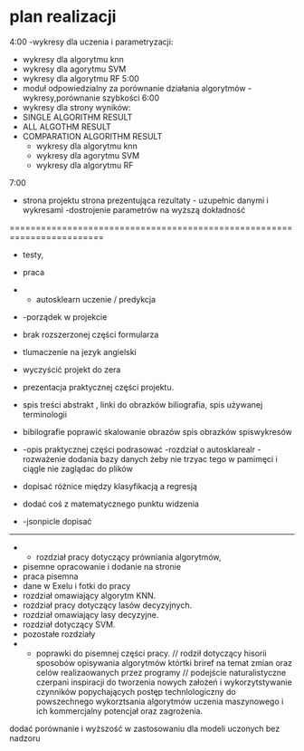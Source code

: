 # plan realizacji

4:00
-wykresy dla uczenia i parametryzacji:
  - wykresy dla algorytmu knn
  - wykresy dla agorytmu SVM
  - wykresy dla algorytmu RF
5:00
 - moduł odpowiedzialny za porównanie działania algorytmów -wykresy,porównanie szybkości
 6:00
- wykresy dla strony wyników: 
- SINGLE ALGORITHM RESULT
- ALL ALGOTHM RESULT
- COMPARATION ALGORITHM RESULT
  - wykresy dla algorytmu knn
  - wykresy dla agorytmu SVM
  - wykresy dla algorytmu RF

7:00
- strona projektu strona prezentująca rezultaty - uzupełnic danymi i wykresami
-dostrojenie parametrów na wyższą dokładność


========================================================================
- testy,
- praca
- - autosklearn uczenie / predykcja
- -porządek w projekcie
- brak rozszerzonej części formularza

- tlumaczenie na jezyk angielski 
- wyczyścić projekt do zera 
- prezentacja praktycznej części projektu.

- spis treści abstrakt , linki do obrazków biliografia, spis używanej terminologii
- bibilografie poprawić
skalowanie  obrazów
 spis obrazków
spiswykresów
- -opis praktycznej części podrasować
-rozdział o autosklarealr
-rozważenie dodania bazy danych żeby nie trzyac tego w pamimęci i ciągle nie zaglądac do plików 
- dopisać różnice między klasyfikacją a regresją 
- dodać coś z matematycznego punktu widzenia 
- -jsonpicle dopisać
--------------------------------------------
- - rozdział pracy dotyczący prówniania algorytmów,
- pisemne opracowanie i dodanie na stronie
- praca pisemna
-  dane w Exelu i fotki do pracy
- rozdział omawiający algorytm KNN.
- rozdział pracy dotyczący lasów decyzyjnych.
- rozdział omawiający lasy decyzyjne.
- rozdział dotyczący SVM.
- pozostałe rozdziały 
- - poprawki do pisemnej części pracy.
 // rodził dotyczący hisorii sposobów opisywania algorytmów którtki briref na temat zmian oraz celów realizaowanych przez programy 
// podejście naturalistyczne czerpani inspiracji do tworzenia nowych założeń i wykorzytstywanie czynników popychających postęp
technlologiczny do powszechnego wykorztsania algorytmów uczenia maszynowego i ich kommercjalny potencjał oraz zagrożenia.

dodać porównanie i wyższość w zastosowaniu dla modeli uczonych bez nadzoru 
